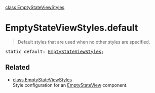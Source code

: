 [class EmptyStateViewStyles](EmptyStateViewStyles.md)

# EmptyStateViewStyles.default

> Default styles that are used when no other styles are specified.

<pre class="docgen_signature">static default: <a href="EmptyStateViewStyles.md">EmptyStateViewStyles</a>;</pre>

## Related

- [<!--{ref:class}-->class EmptyStateViewStyles](EmptyStateViewStyles.md) \
    Style configuration for an [EmptyStateView](EmptyStateView.md) component.
